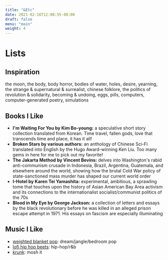 ```yaml
---
title: "&Etc"
date: 2021-02-16T12:08:55-08:00
draft: false
menu: "main"
weight: 4
---
```


# Lists

## Inspiration

the moon, the body, body horror, bodies of water, holes, desire, yearning, the strange & supernatural & surrealist, chinese folklore, the politics of revolution & solidarity, becoming & undoing, eggs, pills, computers, computer-generated poetry, simulations

## Books I Like

- **I'm Waiting For You by Kim Bo-young:** a speculative short story collection translated from Korean. Time travel, fallen gods, love that transcends time and place, it has it all! 
- **Broken Stars by various authors:** an anthology of Chinese Sci-Fi translated into English by the Hugo Award-winning Ken Liu. Too many gems in here for me to pick out my favorite! 
- **The Jakarta Method by Vincent Bevins:** delves into Washington's rabid anti-communism crusade in Indonesia, Brazil, Argentina, Guatemala, and elsewhere around the world, showing how the brutal Cold War policy of state-sanctioned mass murder has shaped our current world order
- **I-Hotel by Karen Tei Yamashita:** experimental, ambitious, a sprawling tome that touches upon the history of Asian American Bay Area activism and its connections to the internationalist socialist/communist politics of the 70s
- **Blood in My Eye by George Jackson:** a collection of letters and essays by the black revolutionary before he was killed in an alleged prison escape attempt in 1971. His essays on fascism are especially illuminating

## Music I Like

- [weighted blanket pop](https://open.spotify.com/playlist/3UAY8IC70TzTFWZtour6Fg?si=ziyU5T-PSriVWDsuy-CCkA): dream/jangle/bedroom pop
- [lofi hip hop beets](https://open.spotify.com/playlist/2xYf1IOdN0kdsTC1dxXUEu?si=eeBuPzIlQgal_HFOhcaIvg): hip-hop/r&b 
- [krunk](https://open.spotify.com/playlist/10pOhElmZPOEqJq8WvVj8m?si=Ad8k8TGISseRV3vKFWoOIw): mosh it

